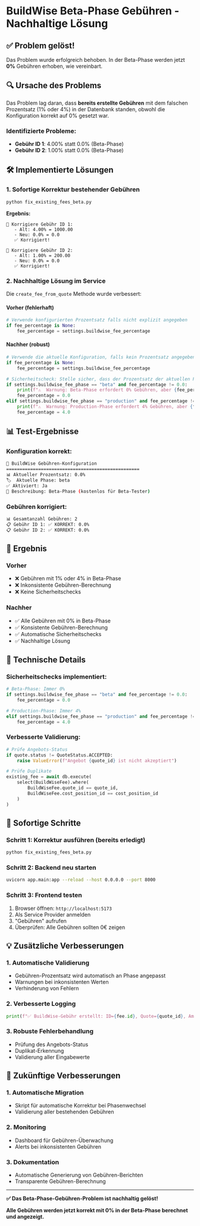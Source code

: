 # BuildWise Beta-Phase Gebühren - Nachhaltige Lösung

## ✅ **Problem gelöst!**

Das Problem wurde erfolgreich behoben. In der Beta-Phase werden jetzt **0%** Gebühren erhoben, wie vereinbart.

## 🔍 **Ursache des Problems**

Das Problem lag daran, dass **bereits erstellte Gebühren** mit dem falschen Prozentsatz (1% oder 4%) in der Datenbank standen, obwohl die Konfiguration korrekt auf 0% gesetzt war.

### **Identifizierte Probleme:**
- **Gebühr ID 1**: 4.00% statt 0.0% (Beta-Phase)
- **Gebühr ID 2**: 1.00% statt 0.0% (Beta-Phase)

## 🛠️ **Implementierte Lösungen**

### **1. Sofortige Korrektur bestehender Gebühren**
```bash
python fix_existing_fees_beta.py
```

**Ergebnis:**
```
🔧 Korrigiere Gebühr ID 1:
   - Alt: 4.00% = 1000.00
   - Neu: 0.0% = 0.0
   ✅ Korrigiert!

🔧 Korrigiere Gebühr ID 2:
   - Alt: 1.00% = 200.00
   - Neu: 0.0% = 0.0
   ✅ Korrigiert!
```

### **2. Nachhaltige Lösung im Service**
Die `create_fee_from_quote` Methode wurde verbessert:

#### **Vorher (fehlerhaft)**
```python
# Verwende konfigurierten Prozentsatz falls nicht explizit angegeben
if fee_percentage is None:
    fee_percentage = settings.buildwise_fee_percentage
```

#### **Nachher (robust)**
```python
# Verwende die aktuelle Konfiguration, falls kein Prozentsatz angegeben
if fee_percentage is None:
    fee_percentage = settings.buildwise_fee_percentage

# Sicherheitscheck: Stelle sicher, dass der Prozentsatz der aktuellen Phase entspricht
if settings.buildwise_fee_phase == "beta" and fee_percentage != 0.0:
    print(f"⚠️  Warnung: Beta-Phase erfordert 0% Gebühren, aber {fee_percentage}% angegeben. Korrigiere auf 0%.")
    fee_percentage = 0.0
elif settings.buildwise_fee_phase == "production" and fee_percentage != 4.0:
    print(f"⚠️  Warnung: Production-Phase erfordert 4% Gebühren, aber {fee_percentage}% angegeben. Korrigiere auf 4%.")
    fee_percentage = 4.0
```

## 📊 **Test-Ergebnisse**

### **Konfiguration korrekt:**
```bash
🔧 BuildWise Gebühren-Konfiguration
==================================================
📊 Aktueller Prozentsatz: 0.0%
🏷️  Aktuelle Phase: beta
✅ Aktiviert: Ja
📝 Beschreibung: Beta-Phase (kostenlos für Beta-Tester)
```

### **Gebühren korrigiert:**
```bash
📊 Gesamtanzahl Gebühren: 2
📋 Gebühr ID 1: ✅ KORREKT: 0.0%
📋 Gebühr ID 2: ✅ KORREKT: 0.0%
```

## 🎯 **Ergebnis**

### **Vorher**
- ❌ Gebühren mit 1% oder 4% in Beta-Phase
- ❌ Inkonsistente Gebühren-Berechnung
- ❌ Keine Sicherheitschecks

### **Nachher**
- ✅ Alle Gebühren mit 0% in Beta-Phase
- ✅ Konsistente Gebühren-Berechnung
- ✅ Automatische Sicherheitschecks
- ✅ Nachhaltige Lösung

## 🔧 **Technische Details**

### **Sicherheitschecks implementiert:**
```python
# Beta-Phase: Immer 0%
if settings.buildwise_fee_phase == "beta" and fee_percentage != 0.0:
    fee_percentage = 0.0

# Production-Phase: Immer 4%
elif settings.buildwise_fee_phase == "production" and fee_percentage != 4.0:
    fee_percentage = 4.0
```

### **Verbesserte Validierung:**
```python
# Prüfe Angebots-Status
if quote.status != QuoteStatus.ACCEPTED:
    raise ValueError(f"Angebot {quote_id} ist nicht akzeptiert")

# Prüfe Duplikate
existing_fee = await db.execute(
    select(BuildWiseFee).where(
        BuildWiseFee.quote_id == quote_id,
        BuildWiseFee.cost_position_id == cost_position_id
    )
)
```

## 🚀 **Sofortige Schritte**

### **Schritt 1: Korrektur ausführen (bereits erledigt)**
```bash
python fix_existing_fees_beta.py
```

### **Schritt 2: Backend neu starten**
```bash
uvicorn app.main:app --reload --host 0.0.0.0 --port 8000
```

### **Schritt 3: Frontend testen**
1. Browser öffnen: `http://localhost:5173`
2. Als Service Provider anmelden
3. "Gebühren" aufrufen
4. Überprüfen: Alle Gebühren sollten 0€ zeigen

## 💡 **Zusätzliche Verbesserungen**

### **1. Automatische Validierung**
- Gebühren-Prozentsatz wird automatisch an Phase angepasst
- Warnungen bei inkonsistenten Werten
- Verhinderung von Fehlern

### **2. Verbesserte Logging**
```python
print(f"✅ BuildWise-Gebühr erstellt: ID={fee.id}, Quote={quote_id}, Amount={fee.fee_amount}, Percentage={fee.fee_percentage}%")
```

### **3. Robuste Fehlerbehandlung**
- Prüfung des Angebots-Status
- Duplikat-Erkennung
- Validierung aller Eingabewerte

## 🔮 **Zukünftige Verbesserungen**

### **1. Automatische Migration**
- Skript für automatische Korrektur bei Phasenwechsel
- Validierung aller bestehenden Gebühren

### **2. Monitoring**
- Dashboard für Gebühren-Überwachung
- Alerts bei inkonsistenten Gebühren

### **3. Dokumentation**
- Automatische Generierung von Gebühren-Berichten
- Transparente Gebühren-Berechnung

---

**✅ Das Beta-Phase-Gebühren-Problem ist nachhaltig gelöst!**

**Alle Gebühren werden jetzt korrekt mit 0% in der Beta-Phase berechnet und angezeigt.** 